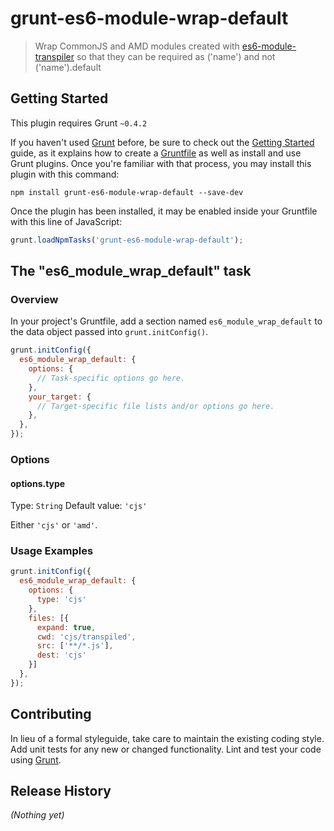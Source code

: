 # grunt-es6-module-wrap-default

> Wrap CommonJS and AMD modules created with [es6-module-transpiler](https://github.com/square/es6-module-transpiler) so that they can be required as ('name') and not ('name').default

## Getting Started
This plugin requires Grunt `~0.4.2`

If you haven't used [Grunt](http://gruntjs.com/) before, be sure to check out the [Getting Started](http://gruntjs.com/getting-started) guide, as it explains how to create a [Gruntfile](http://gruntjs.com/sample-gruntfile) as well as install and use Grunt plugins. Once you're familiar with that process, you may install this plugin with this command:

```shell
npm install grunt-es6-module-wrap-default --save-dev
```

Once the plugin has been installed, it may be enabled inside your Gruntfile with this line of JavaScript:

```js
grunt.loadNpmTasks('grunt-es6-module-wrap-default');
```

## The "es6_module_wrap_default" task

### Overview
In your project's Gruntfile, add a section named `es6_module_wrap_default` to the data object passed into `grunt.initConfig()`.

```js
grunt.initConfig({
  es6_module_wrap_default: {
    options: {
      // Task-specific options go here.
    },
    your_target: {
      // Target-specific file lists and/or options go here.
    },
  },
});
```

### Options

#### options.type
Type: `String`
Default value: `'cjs'`

Either `'cjs'` or `'amd'`.

### Usage Examples

```js
grunt.initConfig({
  es6_module_wrap_default: {
    options: {
      type: 'cjs'
    },
    files: [{
      expand: true,
      cwd: 'cjs/transpiled',
      src: ['**/*.js'],
      dest: 'cjs'
    }]
  },
});
```


## Contributing
In lieu of a formal styleguide, take care to maintain the existing coding style. Add unit tests for any new or changed functionality. Lint and test your code using [Grunt](http://gruntjs.com/).

## Release History
_(Nothing yet)_
